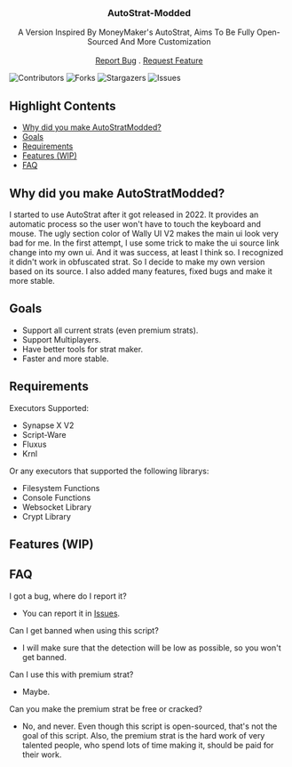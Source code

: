 <br/>
<p align="center">
  <h3 align="center">AutoStrat-Modded</h3>

  <p align="center">
    A Version Inspired By MoneyMaker's AutoStrat, Aims To Be Fully Open-Sourced And More Customization
    <br/>
    <br/>
    <a href="https://github.com/Sigmanic/AutoStratModded/issues">Report Bug</a>
    .
    <a href="https://github.com/Sigmanic/AutoStratModded/issues">Request Feature</a>
  </p>
</p>

![Contributors](https://img.shields.io/github/contributors/Sigmanic/AutoStratModded?color=dark-green) ![Forks](https://img.shields.io/github/forks/Sigmanic/AutoStratModded?style=social) ![Stargazers](https://img.shields.io/github/stars/Sigmanic/AutoStratModded?style=social) ![Issues](https://img.shields.io/github/issues/Sigmanic/AutoStratModded) 

## Highlight Contents

* [Why did you make AutoStratModded?](#Why-did-you-make-AutoStratModded?)
* [Goals](#Goals)
* [Requirements](#Requirements)
* [Features (WIP)](#-Features-(WIP))
* [FAQ](#FAQ)

## Why did you make AutoStratModded?

I started to use AutoStrat after it got released in 2022. It provides an automatic process so the user won't have to touch the keyboard and mouse. The ugly section color of Wally UI V2 makes the main ui look very bad for me. In the first attempt, I use some trick to make the ui source link change into my own ui. And it was success, at least I think so. I recognized it didn't work in obfuscated strat. So I decide to make my own version based on its source. I also added many features, fixed bugs and make it more stable.

## Goals
* Support all current strats (even premium strats).
* Support Multiplayers.
* Have better tools for strat maker.
* Faster and more stable.

## Requirements
Executors Supported:
* Synapse X V2
* Script-Ware
* Fluxus
* Krnl

Or any executors that supported the following librarys:
* Filesystem Functions
* Console Functions
* Websocket Library
* Crypt Library

## Features (WIP)

## FAQ
I got a bug, where do I report it?
* You can report it in [Issues](https://github.com/Sigmanic/AutoStratModded/issues).

Can I get banned when using this script?
* I will make sure that the detection will be low as possible, so you won't get banned.

Can I use this with premium strat?
* Maybe.

Can you make the premium strat be free or cracked?
* No, and never. Even though this script is open-sourced, that's not the goal of this script. Also, the premium strat is the hard work of very talented people, who spend lots of time making it, should be paid for their work.
